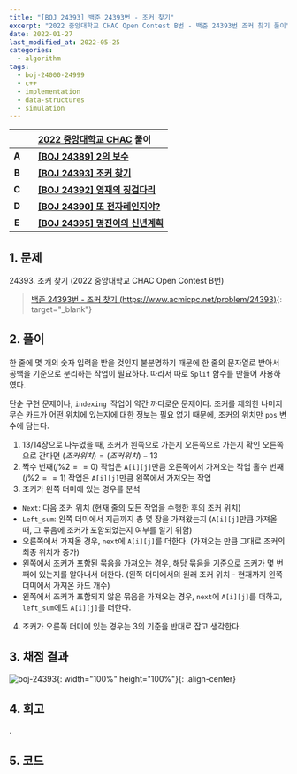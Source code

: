 ```yaml
---
title: "[BOJ 24393] 백준 24393번 - 조커 찾기"
excerpt: "2022 중앙대학교 CHAC Open Contest B번 - 백준 24393번 조커 찾기 풀이"
date: 2022-01-27
last_modified_at: 2022-05-25
categories:
  - algorithm
tags:
  - boj-24000-24999
  - c++
  - implementation
  - data-structures
  - simulation
---
```


|||[2022 중앙대학교 CHAC](https://burningfalls.github.io/contest/chac2022-baekjoon-contest) 풀이|
|:---:|:---:|:---|
|**A**||**[[BOJ 24389] 2의 보수](https://burningfalls.github.io/algorithm/boj-24389/)**|
|**B**||**[[BOJ 24393] 조커 찾기](https://burningfalls.github.io/algorithm/boj-24393/)**|
|**C**||**[[BOJ 24392] 영재의 징검다리](https://burningfalls.github.io/algorithm/boj-24392/)**|
|**D**||**[[BOJ 24390] 또 전자레인지야?](https://burningfalls.github.io/algorithm/boj-24390/)**|
|**E**||**[[BOJ 24395] 명진이의 신년계획](https://burningfalls.github.io/algorithm/boj-24395/)**|

## 1. 문제
$24393$. 조커 찾기 (2022 중앙대학교 CHAC Open Contest B번)

> [백준 24393번 - 조커 찾기 (https://www.acmicpc.net/problem/24393)](https://www.acmicpc.net/problem/24393){: target="_blank"}

## 2. 풀이

한 줄에 몇 개의 숫자 입력을 받을 것인지 불분명하기 때문에 한 줄의 문자열로 받아서 공백을 기준으로 분리하는 작업이 필요하다. 따라서 따로 `Split` 함수를 만들어 사용하였다.

단순 구현 문제이나, `indexing `작업이 약간 까다로운 문제이다. 조커를 제외한 나머지 무슨 카드가 어떤 위치에 있는지에 대한 정보는 필요 없기 때문에, 조커의 위치만 `pos` 변수에 담는다.

1. $13/14$장으로 나누었을 때, 조커가 왼쪽으로 가는지 오른쪽으로 가는지 확인
오른쪽으로 간다면 $(조커 위치) = (조커 위치) - 13$
2. 짝수 번째$(j\%2==0)$ 작업은 `A[i][j]`만큼 오른쪽에서 가져오는 작업
홀수 번째$(j\%2==1)$ 작업은 `A[i][j]`만큼 왼쪽에서 가져오는 작업
3.	조커가 왼쪽 더미에 있는 경우를 분석
* `Next`: 다음 조커 위치 (현재 줄의 모든 작업을 수행한 후의 조커 위치)
* `Left_sum`: 왼쪽 더미에서 지금까지 총 몇 장을 가져왔는지 (`A[i][j]`만큼 가져올 때, 그 묶음에 조커가 포함되었는지 여부를 알기 위함)
* 오른쪽에서 가져올 경우, `next`에 `A[i][j]`를 더한다. (가져오는 만큼 그대로 조커의 최종 위치가 증가)
* 왼쪽에서 조커가 포함된 묶음을 가져오는 경우, 해당 묶음을 기준으로 조커가 몇 번째에 있는지를 알아내서 더한다. (왼쪽 더미에서의 원래 조커 위치 - 현재까지 왼쪽 더미에서 가져온 카드 개수)
* 왼쪽에서 조커가 포함되지 않은 묶음을 가져오는 경우, `next`에 `A[i][j]`를 더하고, `left_sum`에도 `A[i][j]`를 더한다.
4.	조커가 오른쪽 더미에 있는 경우는 $3$의 기준을 반대로 잡고 생각한다.

## 3. 채점 결과

![boj-24393](https://user-images.githubusercontent.com/30232837/161172108-ced23be8-97b3-4f51-a3e0-d7f3e0151c0a.png "boj-24393"){: width="100%" height="100%"}{: .align-center}

## 4. 회고

.

## 5. 코드

<script src="https://gist.github.com/BurningFalls/ba9e3a9ad18358ca039c348bbb93b02f.js"></script>